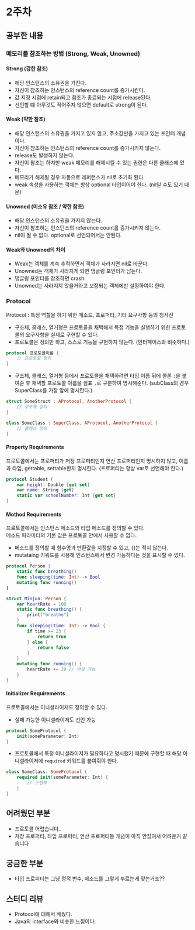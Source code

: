 # 2주차

## 공부한 내용

### 메모리를 참조하는 방법 (Strong, Weak, Unowned)

#### Strong (강한 참조)
- 해당 인스턴스의 소유권을 가진다.
- 자신이 참조하는 인스턴스의 reference count를 증가시킨다.
- 값 지정 시점에 retain되고 참조가 종료되는 시점에 release된다.
- 선언할 떄 아무것도 적어주지 않으면 default로 strong이 된다.

#### Weak (약한 참조)
- 해당 인스턴스의 소유권을 가지고 있지 않고, 주소값만을 가지고 있는 포인터 개념이다.
- 자신이 참조하는 인스턴스의 reference count를 증가시키지 않는다.
- release도 발생하지 않는다.
- 자신이 참조는 하지만 weak 메모리를 해제시킬 수 있는 권한은 다른 클래스에 있다.
- 메모리가 해제될 경우 자동으로 레퍼런스가 nil로 초기화 된다.
- weak 속성을 사용하는 객체는 항상 optional 타입이어야 한다. (nil일 수도 있기 때문)

#### Unowned (미소유 참조 / 약한 참조)
- 해당 인스턴스의 소유권을 가지지 않는다.
- 자신이 참조하는 인스턴스의 reference count를 증가시키지 않는다.
- nil이 될 수 없다. optional로 선언되어서는 안된다.

#### Weak와 Unowned의 차이
- Weak는 객체를 계속 추적하면서 객체가 사라지면 nil로 바꾼다.
- Unowned는 객체가 사라지게 되면 댕글링 포인터가 남는다.
- 댕글링 포인터를 참조하면 crash.
- Unowned는 사라지지 않을거라고 보장되는 객체에만 설정하여야 한다.

### Protocol
Protocol : 특정 역할을 하기 위한 메소드, 프로퍼티, 기타 요구사항 등의 청사진   
- 구조체, 클래스, 열거형은 프로토콜을 채택해서 특정 기능을 실행하기 위한 프로토콜의 요구사항을 실제로 구현할 수 있다.
- 프로토콜은 정의만 하고, 스스로 기능을 구현하지 않는다. (인터페이스와 비슷하다.)
```Swift
protocol 프로토콜이름 {
	// 프로토콜 정의
}
```
- 구조체, 클래스, 열거형 등에서 프로토콜을 채택하려면 타입 이름 뒤에 콜론 `:`을 붙여준 후 채택할 프로토콜 이름을 쉼표 `,`로 구분하여 명시해준다. (subClass의 경우 SuperClass를 가장 앞에 명시한다.)
```Swift
struct SomeStruct : AProtocol, AnotherProtocol {
	// 구조체 정의
}

class SomeClass : SuperClass, AProtocol, AnotherProtocol {
	// 클래스 정의
}
```
#### Property Requirements
프로토콜에서는 프로퍼티가 저장 프로퍼티인지 연산 프로퍼티인지 명시하지 않고, 이름과 타입, gettable, settable한지 명시한다.
(프로퍼티는 항상 var로 선언해야 한다.)
```Swift
protocol Student {
	var height: Double {get set}
	var name: String {get}
	static var schoolNumber: Int {get set}
}
```

#### Mothod Requirements
프로토콜에서는 인스턴스 메소드와 타입 메소드를 정의할 수 있다.   
메소드 파라미터의 기본 값은 프로토콜 안에서 사용할 수 없다.   
- 메소드를 정의할 때 함수명과 반환값을 지정할 수 있고, {}는 적지 않는다.
- mutataing 키워드를 사용해 인스턴스에서 변경 가능하다는 것을 표시할 수 있다.
```Swift
protocol Person {
	static func breathing()
	func sleeping(time: Int) -> Bool
	mutating func running()
}

struct Minjun: Person {
	var heartRate = 100
	static func breathing() {
		print("breathe")
	}
	func sleeping(time: Int) -> Bool {
		if time >= 23 {
			return true
		} else {
			return false
		}
	}
	mutating func running() {
		heartRate += 20 // 변경 가능
	}
}
```
#### Initializer Requirements
프로토콜에서는 이니셜라이저도 정의할 수 있다.
- 실패 가능한 이니셜라이저도 선언 가능
```Swift
protocol SomeProtocol {
	init(someParameter: Int)
}
```
- 프로토콜에서 특정 이니셜라이저가 필요하다고 명시했기 때문에 구현할 때 해당 이니셜라이저에 `required` 키워드를 붙여줘야 한다.
```Swift
class SomeClass: SomeProtocol {
	required init(someParameter: Int) {
		// 구현부
	}
}
```

## 어려웠던 부분
- 프로토콜 어렵습니다..
- 저장 프로퍼티, 타입 프로퍼티, 연산 프로퍼티등 개념이 아직 안잡혀서 어려운거 같습니다

## 궁금한 부분
- 타입 프로퍼티는 그냥 정적 변수, 메소드를 그렇게 부르는게 맞는거죠??

## 스터디 리뷰
- Protocol에 대해서 배웠다.
- Java의 interface와 비슷한 느낌이다.
